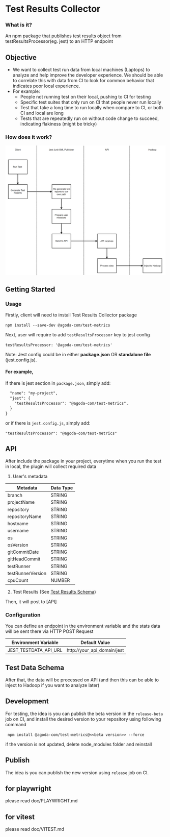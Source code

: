 # Test Results Collector

### What is it?

An npm package that publishes test results object from testResultsProcessor(eg. jest) to an HTTP endpoint

## Objective

- We want to collect test run data from local machines (Laptops) to analyze and help improve the developer experience. We should be able to correlate this with data from CI to look for common behavior that indicates poor local experience.
- For example:
    - People not running test on their local, pushing to CI for testing
    - Specific test suites that only run on CI that people never run locally
    - Test that take a long time to run locally when compare to CI, or both CI and local are long
    - Tests that are repeatedly run on without code change to succeed, indicating flakiness (might be tricky)


### How does it work?

![alt text](image.png)

## Getting Started

### Usage

Firstly, client will need to install Test Results Collector package

```npm install --save-dev @agoda-com/test-metrics```

Next, user will require to add `testResultsProcessor` key to jest config 

`testResultsProcessor: '@agoda-com/test-metrics'`

Note: Jest config could be in either **package.json** OR **standalone file** (jest.config.js).

#### For example,

If there is jest section in `package.json`, simply add:
```{
  "name": "my-project",
  "jest": {
    "testResultsProcessor": "@agoda-com/test-metrics",
  }
}
```
or if there is `jest.config.js`, simply add: 

```"testResultsProcessor": "@agoda-com/test-metrics"```

## API

After include the package in your project, everytime when you run the test in local, the plugin will collect required data

1. User's metadata 

| Metadata          | Data Type |
|-------------------|---------|
|branch| STRING  |
|projectName| STRING  |
|repository| STRING  |
|repositoryName| STRING  |
|hostname| STRING        |
|username| STRING  |
|os| STRING  |
|osVersion| STRING  |
|gitCommitDate| STRING  |
|gitHeadCommit| STRING  |
|testRunner| STRING  |
|testRunnerVersion| STRING  |
|cpuCount| NUMBER  |

2.  Test Results (See [Test Results Schema](https://github.com/jestjs/jest/blob/6460335f88cee3dcb9d29c49d55ab02b9d83f994/packages/jest-test-result/src/types.ts))


Then, it will post to [API]

### Configuration

You can define an endpoint in the environment variable and the stats data will be sent there via HTTP POST Request

| Environment Variable | Default Value |
|----------|---------------|
|JEST_TESTDATA_API_URL|http://your_api_domain/jest|




## Test Data Schema

After that, the data will be processed on API (and then this can be able to inject to Hadoop if you want to analyze later)




## Development

For testing, the idea is you can publish the beta version in the `release-beta` job on CI, and install the desired version to your repository using following command

` npm install @agoda-com/test-metrics@<<beta version>> --force`

if the version is not updated, delete node_modules folder and reinstall

## Publish 

The idea is you can publish the new version using `release` job on CI. 

## for playwright
please read doc/PLAYWRIGHT.md

## for vitest 
please read doc/VITEST.md

